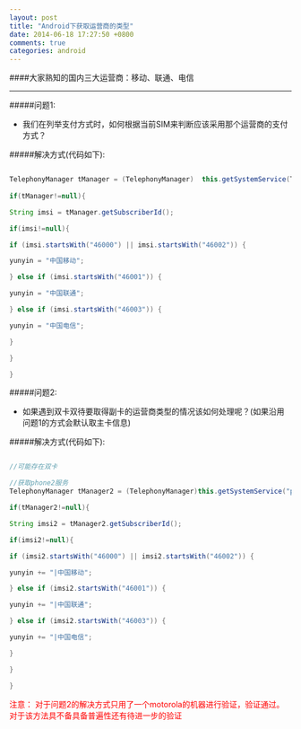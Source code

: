 ```yaml
---
layout: post
title: "Android下获取运营商的类型"
date: 2014-06-18 17:27:50 +0800
comments: true
categories: android
---
```


####大家熟知的国内三大运营商：移动、联通、电信

----

#####问题1:

   * 我们在列举支付方式时，如何根据当前SIM来判断应该采用那个运营商的支付方式？
   
<!--more-->

#####解决方式(代码如下):
```java

TelephonyManager tManager = (TelephonyManager) 	this.getSystemService(TELEPHONY_SERVICE);
 
if(tManager!=null){

String imsi = tManager.getSubscriberId();

if(imsi!=null){

if (imsi.startsWith("46000") || imsi.startsWith("46002")) {

yunyin = "中国移动";

} else if (imsi.startsWith("46001")) {

yunyin = "中国联通";

} else if (imsi.startsWith("46003")) {

yunyin = "中国电信";

}

}

}
```

#####问题2:
* 如果遇到双卡双待要取得副卡的运营商类型的情况该如何处理呢？(如果沿用问题1的方式会默认取主卡信息)

#####解决方式(代码如下):

```java

//可能存在双卡

//获取phone2服务
TelephonyManager tManager2 = (TelephonyManager)this.getSystemService("phone2");

if(tManager2!=null){

String imsi2 = tManager2.getSubscriberId();

if(imsi2!=null){

if (imsi2.startsWith("46000") || imsi2.startsWith("46002")) {

yunyin += "|中国移动";

} else if (imsi2.startsWith("46001")) {

yunyin += "|中国联通";

} else if (imsi2.startsWith("46003")) {

yunyin += "|中国电信";

}

}

}

```
 
<font color='red'>注意：
对于问题2的解决方式只用了一个motorola的机器进行验证，验证通过。对于该方法具不备具备普遍性还有待进一步的验证</font>